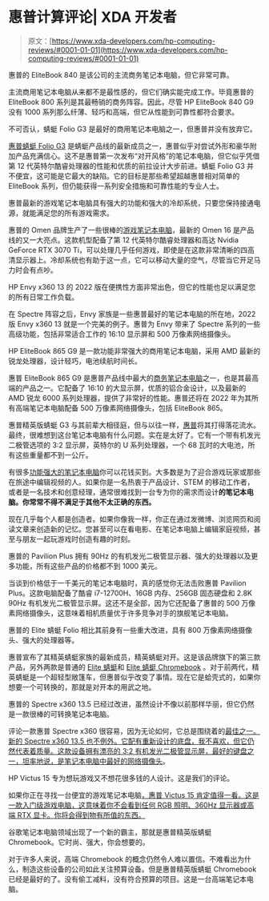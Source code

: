 # 惠普计算评论| XDA 开发者

> 原文：[https://www.xda-developers.com/hp-computing-reviews/#0001-01-01](https://www.xda-developers.com/hp-computing-reviews/#0001-01-01)

[](/hp-elitebook-840-g9-review/)

惠普的 EliteBook 840 是该公司的主流商务笔记本电脑，但它非常可靠。

主流商用笔记本电脑从来都不是最性感的，但它们确实能完成工作。毕竟惠普的 EliteBook 800 系列是其最畅销的商务阵容。因此，尽管 HP EliteBook 840 G9 没有 1000 系列那么纤薄、轻巧和高端，但它从性能到可靠性都符合要求。

[](/hp-dragonfly-folio-g3-review/)

不可否认，蜻蜓 Folio G3 是最好的商用笔记本电脑之一，但惠普并没有放弃它。

[惠普蜻蜓 Folio G3](https://www.xda-developers.com/hp-dragonfly-folio/) 是蜻蜓产品线的最新成员之一，惠普似乎对尝试外形和豪华附加产品充满信心。这不是惠普第一次发布“对开风格”的笔记本电脑，但它似乎凭借第 12 代英特尔酷睿处理器的性能和优质的前拉设计大步前进。蜻蜓 Folio G3 并不便宜，这可能是它最大的缺陷。它的目标是那些希望超越惠普相对简单的 EliteBook 系列，但仍能获得一系列安全措施和可靠性能的专业人士。

[](/hp-omen-16-2022-review/)

惠普最新的游戏笔记本电脑具有强大的功能和强大的冷却系统，只要您保持接通电源，就能满足您的所有游戏需求。

惠普的 Omen 品牌生产了一些很棒的[游戏笔记本电脑](https://www.xda-developers.com/best-gaming-laptops/)，最新的 Omen 16 是产品线的又一大亮点。这款机型配备了第 12 代英特尔酷睿处理器和高达 Nvidia GeForce RTX 3070 Ti，可以处理几乎任何游戏，即使是在这款非常清晰的四高清显示器上。冷却系统也有助于这一点，它可以移动大量的空气，尽管当它开足马力时会有点吵。

[](/hp-envy-x360-13-2022-review/)

HP Envy x360 13 的 2022 版在便携性方面非常出色，但它的性能也足以满足您的所有日常工作负载。

在 Spectre 阵容之后，Envy 家族是一些惠普最好的笔记本电脑的所在地，2022 版 Envy x360 13 就是一个完美的例子。惠普为 Envy 带来了 Spectre 系列的一些高级功能，包括非常适合工作的 16:10 显示屏和 500 万像素网络摄像头。

[](/hp-elitebook-865-g9-review/)

HP EliteBook 865 G9 是一款功能非常强大的商用笔记本电脑，采用 AMD 最新的锐龙处理器，设计轻巧，电池续航时间长。

惠普 EliteBook 865 G9 是惠普产品线中最大的[商务笔记本电脑](https://www.xda-developers.com/best-business-laptops/)之一，也是其最高端的产品之一。它配备了 16:10 的大显示屏，优质的铝合金设计，以及最新的 AMD 锐龙 6000 系列处理器，提供了非常好的性能。惠普还将在 2022 年为其所有高端笔记本电脑配备 500 万像素网络摄像头，包括 EliteBook 865。

[](/hp-elite-dragonfly-g3-review/)

惠普精英版蜻蜓 G3 与其前辈大相径庭，但与以往一样，[惠普](https://www.xda-developers.com/best-hp-laptops/)将其打得落花流水。最终，很难想到这台笔记本电脑有什么问题。实在是太好了。它有一个带有机发光二极管选项的 3:2 显示屏，英特尔的 U 系列处理器，一个 68 瓦时的大电池，所有这些重量都不到一公斤。

[](/hp-zbook-firefly-g9-14-inch-review/)

有很多[功能强大的笔记本电脑](https://www.xda-developers.com/best-hp-laptops-creators/)你可以花钱买到。大多数是为了迎合游戏玩家或那些在旅途中编辑视频的人。如果你是一名热衷于产品设计、STEM 的移动工作者，或者是一名技术和创意经理，通常很难找到一台专为你的需求而设计**的笔记本电脑。你常常不得不满足于其他不太正确的东西。**

[](/hp-envy-16-review/)

现在几乎每个人都是创造者。如果你像我一样，你正在通过发微博、浏览网页和阅读文章来创造新的记忆。您甚至可以在看电影、在笔记本电脑上编辑家庭视频，甚至与朋友一起玩游戏时创造有趣的时刻。

[](/hp-pavilion-plus-review/)

惠普的 Pavilion Plus 拥有 90Hz 的有机发光二极管显示器、强大的处理器以及更多功能，所有这些产品的价格都不到 1000 美元。

当谈到价格低于一千美元的笔记本电脑时，真的感觉你无法击败惠普 Pavilion Plus。这款电脑配备了酷睿 i7-12700H、16GB 内存、256GB 固态硬盘和 2.8K 90Hz 有机发光二极管显示屏。这还不是全部，因为它还配备了惠普的 500 万像素网络摄像头，这意味着相机质量优于许多竞争对手的旗舰笔记本电脑。

[](/hands-on-hp-elite-dragonfly-folio/)

惠普的 Elite 蜻蜓 Folio 相比其前身有一些重大改进，具有 800 万像素网络摄像头、强大的处理器等。

惠普宣布了其精英蜻蜓家族的最新成员，精英蜻蜓对开。这是该品牌旗下的第三款产品，另外两款是普通的 [Elite 蜻蜓](https://www.xda-developers.com/hp-elite-dragonfly-g3/)和 [Elite 蜻蜓 Chromebook](https://www.xda-developers.com/hp-elite-dragonfly-chromebook-review/) 。对于前两代，精英蜻蜓是一个超轻型敞篷车，但惠普似乎改变了事情。现在它是蛤壳式的，如果你想要一个可转换的，那就是对开本的用武之地。

[](/hp-spectre-x360-13-5-review/)

惠普的 Spectre x360 13.5 已经过改进，虽然设计不像以前那样华丽，但它仍然是一款很棒的可转换笔记本电脑。

评论一款惠普 Spectre x360 很容易，因为无论如何，它总是围绕着的[最佳之一。新的 Spectre x360 13.5 也不例外。它配有重新设计的底盘，我不喜欢，但它仍然代表着质量。这款设备拥有漂亮的 3:2 有机发光二极管显示屏，最好的键盘之一，坦率地说，是笔记本电脑中](https://www.xda-developers.com/best-laptops/)[最好的网络摄像头](https://www.xda-developers.com/best-laptops-1080p-webcam)。

[](/hp-victus-15-review/)

HP Victus 15 专为想玩游戏又不想花很多钱的人设计。这是我们的评论。

如果你正在寻找一台便宜的游戏笔记本电脑[，惠普 Victus 15 肯定值得一看。这是一款入门级游戏电脑，这意味着你不会看到任何 RGB 照明、360Hz 显示器或高端 RTX 显卡。你将会得到物有所值的东西。](https://www.xda-developers.com/best-cheap-gaming-laptops/)

[](/hp-elite-dragonfly-chromebook-review/)

谷歌笔记本电脑领域出现了一个新的霸主，那就是惠普精英版蜻蜓 Chromebook。它时尚、强大，你会想要的。

对于许多人来说，高端 Chromebook 的概念仍然令人难以置信。不难看出为什么，制造这些设备的公司如此关注预算设备。但是惠普精英版蜻蜓 Chromebook 已经是最好的了。没有偷工减料，没有符合预算的项目。这是一台高端笔记本电脑。